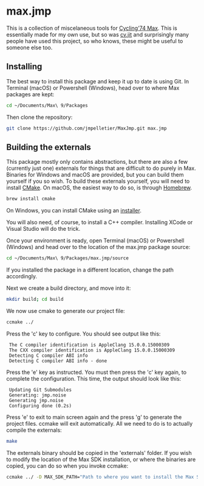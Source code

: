 # max.jmp
This is a collection of miscelaneous tools for [Cycling'74 Max](https://www.cycling74.com). This is essentially made for my own use, but so was [cv.jit](https://github.com/Cycling74/cv.jit) and surprisingly many people have used this project, so who knows, these might be useful to someone else too.

## Installing
The best way to install this package and keep it up to date is using Git. In Terminal (macOS) or Powershell (Windows), head over to where Max packages are kept:

```bash
cd ~/Documents/Max\ 9/Packages
```

Then clone the repository:

```bash
git clone https://github.com/jmpelletier/MaxJmp.git max.jmp
```

## Building the externals
This package mostly only contains abstractions, but there are also a few (currently just one) externals for things that are difficult to do purely in Max. Binaries for Windows and macOS are provided, but you can build them yourself if you so wish. To build these externals yourself, you will need to install [CMake](https://cmake.org). On macOS, the easiest way to do so, is through [Homebrew](https://brew.sh).

```bash
brew install cmake
```

On Windows, you can install CMake using an [installer](https://cmake.org/download/).

You will also need, of course, to install a C++ compiler. Installing XCode or Visual Studio will do the trick.

Once your environment is ready, open Terminal (macOS) or Powershell (Windows) and head over to the location of the max.jmp package source:

```bash
cd ~/Documents/Max\ 9/Packages/max.jmp/source
```

If you installed the package in a different location, change the path accordingly.

Next we create a build directory, and move into it:

```bash
mkdir build; cd build
```

We now use cmake to generate our project file:

```bash
ccmake ../
```

Press the 'c' key to configure. You should see output like this:

```
 The C compiler identification is AppleClang 15.0.0.15000309
 The CXX compiler identification is AppleClang 15.0.0.15000309
 Detecting C compiler ABI info
 Detecting C compiler ABI info - done
```

Press the 'e' key as instructed. You must then press the 'c' key again, to complete the configuration. This time, the output should look like this:

```
 Updating Git Submodules
 Generating: jmp.noise
 Generating jmp.noise
 Configuring done (0.2s)
```

Press 'e' to exit to main screen again and the press 'g' to generate the project files. ccmake will exit automatically. All we need to do is to actually compile the externals:

```bash
make
```

The externals binary should be copied in the 'externals' folder. If you wish to modify the location of the Max SDK installation, or where the binaries are copied, you can do so when you invoke ccmake:

```bash
ccmake ../ -D MAX_SDK_PATH="Path to where you want to install the Max SDK" COPY_DIR="Path to where you want to copy the external binaries"
```
